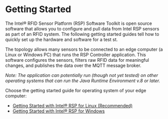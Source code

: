 # Getting Started
The Intel&reg; RFID Sensor Platform (RSP) Software Toolkit is open source software that allows you to configure and pull data from Intel RSP sensors as part of an RFID system. The following getting started guides tell how to quickly set up the hardware and software for a test st. 

The topology allows many sensors to be connected to an edge computer (a Linux or Windows PC) that runs the RSP Controller application. This software configures the sensors, filters raw RFID data for meaningful changes, and publishes the data over the MQTT message broker. 

*Note: The application can potentially run (though not yet tested) on other operating systems that can run the Java Runtime Environment v.8 or later.* 

Choose the getting started guide for operating system of your edge computer:

* [Getting Started with Intel&reg; RSP for Linux (Recommended)](https://cb-gsg.github.io/getting-started.md)
* [Getting Started with Intel&reg; RSP for Windows](https://github.com/baychub/cb-gsg/blob/master/getting-started-win.md)
<!--stackedit_data:
eyJoaXN0b3J5IjpbMTk2OTY4MTQxNSwyOTcwNDE1NjksLTIxMD
kzMTUyNzcsLTE5NjgwNzE4XX0=
-->